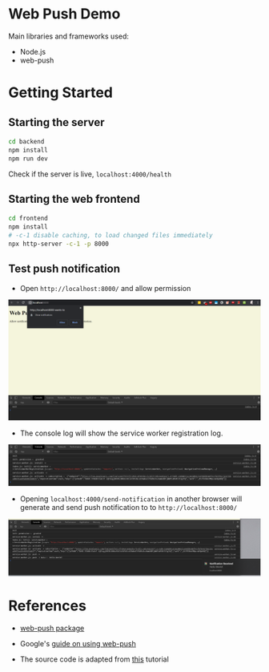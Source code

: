 # Web Push Demo

Main libraries and frameworks used:
- Node.js
- web-push

# Getting Started

## Starting the server

```sh
cd backend
npm install
npm run dev
```

Check if the server is live, `localhost:4000/health`

## Starting the web frontend

```sh
cd frontend
npm install
# -c-1 disable caching, to load changed files immediately
npx http-server -c-1 -p 8000
```

## Test push notification

- Open `http://localhost:8000/` and allow permission

![](./figures/1.PNG)

- The console log will show the service worker registration log.

![](./figures/2.PNG)

- Opening `localhost:4000/send-notification` in another browser will generate and send push notification to to `http://localhost:8000/`

![](./figures/3.PNG)

# References

- [web-push package](https://github.com/web-push-libs/web-push)
- Google's [guide on using web-push](https://developers.google.com/web/ilt/pwa/introduction-to-push-notifications)

- The source code is adapted from [this](https://medium.com/izettle-engineering/beginners-guide-to-web-push-notifications-using-service-workers-cb3474a17679)  tutorial

